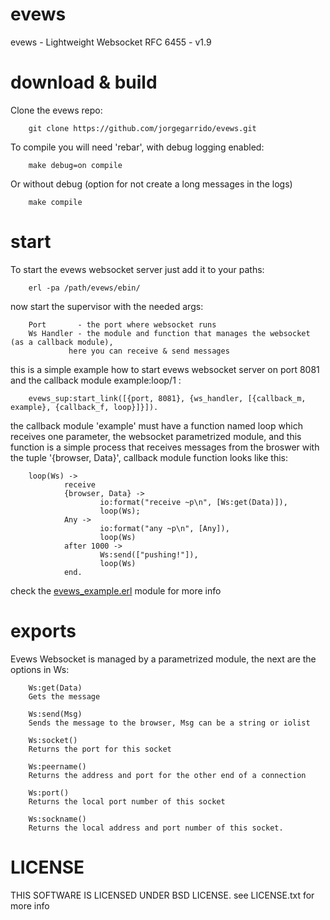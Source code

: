 evews
=====

evews - Lightweight Websocket RFC 6455 - v1.9

download & build
====

Clone the evews repo:

		git clone https://github.com/jorgegarrido/evews.git
		
To compile you will need 'rebar', with debug logging enabled:

		make debug=on compile

Or without debug (option for not create a long messages in the logs)

		make compile


start
====

To start the evews websocket server just add it to your paths:

		erl -pa /path/evews/ebin/
		
now start the supervisor with the needed args:

		Port 	   - the port where websocket runs
		Ws Handler - the module and function that manages the websocket (as a callback module),
			     here you can receive & send messages
			     
this is a simple example how to start evews websocket server on port 8081 and the callback module example:loop/1 :

		evews_sup:start_link([{port, 8081}, {ws_handler, [{callback_m, example}, {callback_f, loop}]}]).
		
the callback module 'example' must have a function named loop which receives one parameter, the websocket
parametrized module, and this function is a simple process that receives messages from the broswer with the 
tuple '{browser, Data}', callback module function looks like this:

		loop(Ws) ->
    		    receive
        	 	{browser, Data} ->
            			io:format("receive ~p\n", [Ws:get(Data)]),
            			loop(Ws);
        		Any ->
            			io:format("any ~p\n", [Any]),
            			loop(Ws)
        		after 1000 ->
            			Ws:send(["pushing!"]),
            			loop(Ws)
    		    end.
    		  
check the [evews_example.erl](https://github.com/jorgegarrido/evews/blob/master/examples/evews_example.erl) module for more info

exports
======

Evews Websocket is managed by a parametrized module, the next are the options in Ws:


		Ws:get(Data)
		Gets the message

		Ws:send(Msg)
		Sends the message to the browser, Msg can be a string or iolist

		Ws:socket()
		Returns the port for this socket

		Ws:peername()
		Returns the address and port for the other end of a connection

		Ws:port()
		Returns the local port number of this socket

		Ws:sockname()
		Returns the local address and port number of this socket.
		
LICENSE
======

THIS SOFTWARE IS LICENSED UNDER BSD LICENSE. see LICENSE.txt for more info
